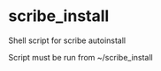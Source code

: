 scribe_install
==============

Shell script for scribe autoinstall

Script must be run from ~/scribe_install
